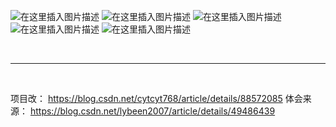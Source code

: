 ![在这里插入图片描述](https://img-blog.csdnimg.cn/20210102194307882.png?x-oss-process=image/watermark,type_ZmFuZ3poZW5naGVpdGk,shadow_10,text_aHR0cHM6Ly9ibG9nLmNzZG4ubmV0L3FxXzQzNzY1NTM1,size_16,color_FFFFFF,t_70)
![在这里插入图片描述](https://img-blog.csdnimg.cn/20210102194403731.png?x-oss-process=image/watermark,type_ZmFuZ3poZW5naGVpdGk,shadow_10,text_aHR0cHM6Ly9ibG9nLmNzZG4ubmV0L3FxXzQzNzY1NTM1,size_16,color_FFFFFF,t_70)
![在这里插入图片描述](https://img-blog.csdnimg.cn/20210102194535199.png?x-oss-process=image/watermark,type_ZmFuZ3poZW5naGVpdGk,shadow_10,text_aHR0cHM6Ly9ibG9nLmNzZG4ubmV0L3FxXzQzNzY1NTM1,size_16,color_FFFFFF,t_70)
![在这里插入图片描述](https://img-blog.csdnimg.cn/2021010219460410.png?x-oss-process=image/watermark,type_ZmFuZ3poZW5naGVpdGk,shadow_10,text_aHR0cHM6Ly9ibG9nLmNzZG4ubmV0L3FxXzQzNzY1NTM1,size_16,color_FFFFFF,t_70)
![在这里插入图片描述](https://img-blog.csdnimg.cn/2021010219463691.png?x-oss-process=image/watermark,type_ZmFuZ3poZW5naGVpdGk,shadow_10,text_aHR0cHM6Ly9ibG9nLmNzZG4ubmV0L3FxXzQzNzY1NTM1,size_16,color_FFFFFF,t_70)




<br>


-------

<br>


项目改：  https://blog.csdn.net/cytcyt768/article/details/88572085
体会来源： https://blog.csdn.net/lybeen2007/article/details/49486439